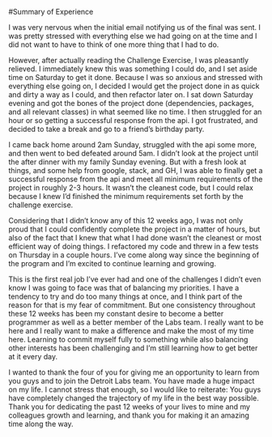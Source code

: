 #Summary of Experience

I was very nervous when the initial email notifying us of the final was sent. I was pretty stressed with everything else we had going on at the time and I did not want to have to think of one more thing that I had to do.

However, after actually reading the Challenge Exercise, I was pleasantly relieved. I immediately knew this was something I could do, and I set aside time on Saturday to get it done. Because I was so anxious and stressed with everything else going on, I decided I would get the project done in as quick and dirty a way as I could, and then refactor later on. I sat down Saturday evening and got the bones of the project done (dependencies, packages, and all relevant classes) in what seemed like no time. I then struggled for an hour or so getting a successful response from the api. I got frustrated, and decided to take a break and go to a friend’s birthday party. 

I came back home around 2am Sunday, struggled with the api some more, and then went to bed defeated around 5am. I didn’t look at the project until the after dinner with my family Sunday evening. But with a fresh look at things, and some help from google, stack, and GH, I was able to finally get a successful response from the api and meet all minimum requirements of the project in roughly 2-3 hours. It wasn’t the cleanest code, but I could relax because I knew I’d finished the minimum requirements set forth by the challenge exercise.

Considering that I didn’t know any of this 12 weeks ago, I was not only proud that I could confidently complete the project in a matter of hours, but also of the fact that I knew that what I had done wasn’t the cleanest or most efficient way of doing things. I refactored my code and threw in a few tests on Thursday in a couple hours. I’ve come along way since the beginning of the program and I’m excited to continue learning and growing.

This is the first real job I’ve ever had and one of the challenges I didn’t even know I was going to face was that of balancing my priorities. I have a tendency to try and do too many things at once, and I think part of the reason for that is my fear of commitment. But one consistency throughout these 12 weeks has been my constant desire to become a better programmer as well as a better member of the Labs team. I really want to be here and I really want to make a difference and make the most of my time here. Learning to commit myself fully to something while also balancing other interests has been challenging and I’m still learning how to get better at it every day.

I wanted to thank the four of you for giving me an opportunity to learn from you guys and to join the Detroit Labs team. You have made a huge impact on my life. I cannot stress that enough, so I would like to reiterate: You guys have completely changed the trajectory of my life in the best way possible. Thank you for dedicating the past 12 weeks of your lives to mine and my colleagues growth and learning, and thank you for making it an amazing time along the way. 


